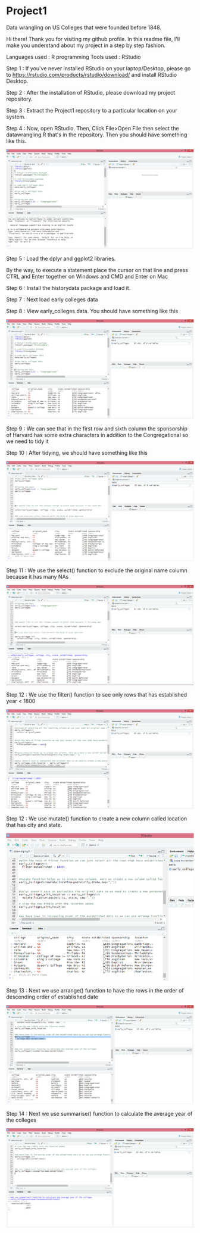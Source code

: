 # Project1
Data wrangling on US Colleges that were founded before 1848.


Hi there! Thank you for visiting my github profile. In this readme file, I'll make you understand about my project in a step by step fashion.

Languages used : R programming
Tools used     : RStudio

Step 1 : If you've never installed RStudio on your laptop/Desktop, please go to https://rstudio.com/products/rstudio/download/ and install RStudio Desktop.

Step 2 : After the installation of RStudio, please download my project repository.

Step 3 : Extract the Project1 repository to a particular location on your system.

Step 4 : Now, open RStudio. Then, Click File>Open File then select the datawrangling.R that's in the repository. Then you should have something like this.

![](https://github.com/Krisdoddala/Project1/blob/master/images/shot1.PNG)

Step 5 : Load the dplyr and ggplot2 libraries. 

By the way, to execute a statement place the cursor on that line and press CTRL and Enter together on Windows
and CMD and Enter on Mac 

Step 6 : Install the historydata package and load it.

Step 7 : Next load early colleges data

Step 8 : View early_colleges data. You should have something like this

![](https://github.com/Krisdoddala/Project1/blob/master/images/shot2.PNG)

Step 9 : We can see that in the first row and sixth column the sponsorship of Harvard has some extra characters in addition to the Congregational so we need to tidy it

Step 10 : After tidying, we should have something like this

![](https://github.com/Krisdoddala/Project1/blob/master/images/shot3.PNG)

Step 11 : We use the select() function to exclude the original name column because it has many NAs

![](https://github.com/Krisdoddala/Project1/blob/master/images/shot4.PNG)

Step 12 : We use the filter() function to see only rows that has established year < 1800

![](https://github.com/Krisdoddala/Project1/blob/master/images/shot5.PNG)
 
 Step 12 : We use mutate() function to create a new column called location that has city and state.
 
![](https://github.com/Krisdoddala/Project1/blob/master/images/shot6.PNG) 

Step 13 : Next we use arrange() function to have the rows in the order of descending order of established date

![](https://github.com/Krisdoddala/Project1/blob/master/images/shot7.PNG)

Step 14 : Next we use summarise() function to calculate the average year of the colleges

 ![](https://github.com/Krisdoddala/Project1/blob/master/images/shot8.PNG)





  